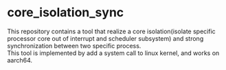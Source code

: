 # core_isolation_sync
This repository contains a tool that realize a core isolation(isolate specific processor core out of interrupt and scheduler subsystem) and strong synchronization between two specific process.    
This tool is implemented by add a system call to linux kernel, and works on aarch64.
## 
